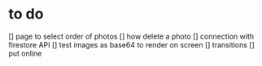 # to do

[] page to select order of photos
[] how delete a photo
[] connection with firestore API
[] test images as base64 to render on screen
[] transitions 
[] put online
